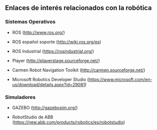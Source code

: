 ## Enlaces de interés relacionados con la robótica


### Sistemas Operativos

- ROS (http://www.ros.org/)

- ROS español soporte (http://wiki.ros.org/es)

- ROS Industrial (https://rosindustrial.org/)

- Player (http://playerstage.sourceforge.net/)

- Carmen Robot Navigation Toolkit (http://carmen.sourceforge.net/)

- Microsoft Robotics Developer Studio (https://www.microsoft.com/en-us/download/details.aspx?id=29081)

### Simuladores

- GAZEBO (http://gazebosim.org/)

- RobotStudio de ABB (https://new.abb.com/products/robotics/es/robotstudio)
